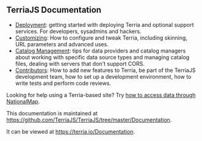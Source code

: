 ## TerriaJS Documentation

* [Deployment](Deployment): getting started with deploying Terria and optional support services. For developers, sysadmins and hackers.
* [Customizing](Customizing): How to configure and tweak Terria, including skinning, URL parameters and advanced uses.
* [Catalog Management](CatalogManagement): tips for data providers and catalog managers about working with specific data source types and managing catalog files, dealing with servers that don't support CORS.
* [Contributors](Contributors): How to add new features to Terria, be part of the TerriaJS development team, how to set up a development environment, how to write tests and perform code reviews.

Looking for help using a Terria-based site? Try [how to access data through NationalMap](http://nationalmap.gov.au/help/howto.html).

This documentation is maintained at https://github.com/TerriaJS/TerriaJS/tree/master/Documentation.

It can be viewed at https://terria.io/Documentation.
